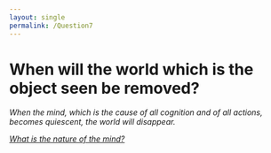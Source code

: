 ```yaml
---
layout: single
permalink: /Question7
---
```


# When will the world which is the object seen be removed?

_When the mind, which is the cause of all cognition and of all actions, becomes quiescent, the world will disappear._

[_What is the nature of the mind?_](/Question8)
